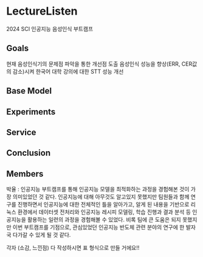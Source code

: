 # LectureListen
2024 SCI 인공지능 음성인식 부트캠프

## Goals
현재 음성인식기의 문제점 파악을 통한 개선점 도출
음성인식 성능을 향상(ERR, CER값의 감소)시켜 한국어 대학 강의에 대한 STT 성능 개선
## Base Model

## Experiments

## Service

## Conclusion

## Members

박율 : 인공지능 부트캠프를 통해 인공지능 모델을 최적화하는 과정을 경험해본 것이 가장 의미있었던 것 같다. 인공지능에 대해 아무것도 알고있지 못했지만 팀원들과 함께 연구를 진행하면서 인공지능에 대한 전체적인 틀을 알아가고, 알게 된 내용을 기반으로 리눅스 환경에서 데이터셋 전처리와 인공지능 레시피 모델링, 학습 진행과 결과 분석 등 인공지능을 활용하는 일련의 과정을 경험해볼 수 있었다. 비록 팀에 큰 도움은 되지 못했지만 이번 부트캠프를 기점으로, 관심있었던 인공지능 반도체 관련 분야의 연구에 한 발자국 다가갈 수 있게 될 것 같다.

각자 (소감, 느낀점)
다 작성하시면 표 형식으로 만들 거에요!!
